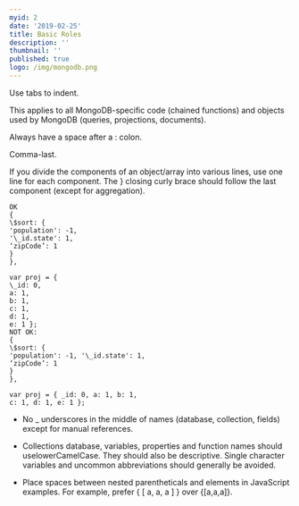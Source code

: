 ```yaml
---
myid: 2
date: '2019-02-25'
title: Basic Roles
description: ''
thumbnail: ''
published: true
logo: /img/mongodb.png
---
```



Use tabs to indent.

This applies to all MongoDB-specific code (chained functions)
and objects used by MongoDB (queries, projections, documents).

Always have a space after a : colon.

Comma-last.

If you divide the components of an object/array into various lines, use one line for each component.
The } closing curly brace should follow the last component (except for aggregation).

```
OK
{
\$sort: {
'population': -1,
'\_id.state': 1,
‘zipCode’: 1
}
},

var proj = {
\_id: 0,
a: 1,
b: 1,
c: 1,
d: 1,
e: 1 };
NOT OK:
{
\$sort: {
'population': -1, '\_id.state': 1,
‘zipCode’: 1
}
},

var proj = { _id: 0, a: 1, b: 1,
c: 1, d: 1, e: 1 };
```

- No \_ underscores in the middle of names (database, collection, fields) except for manual references.

- Collections database, variables, properties and function names should uselowerCamelCase. They should also be descriptive. Single character variables and uncommon abbreviations should generally be avoided.

- Place spaces between nested parentheticals and elements in JavaScript examples. For example, prefer { [ a, a, a ] } over {[a,a,a]}.